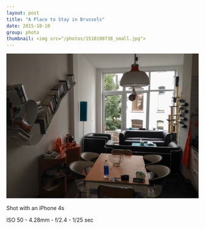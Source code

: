 ```yaml
---
layout: post
title: "A Place to Stay in Brussels"
date: 2015-10-10
group: photo
thumbnail: <img src="/photos/1510100738_small.jpg">
---
```

<img src="/photos/1510100738.jpg" class="image fit">

Shot with an iPhone 4s

ISO 50 -
4.28mm -
f/2.4 -
1/25 sec 
